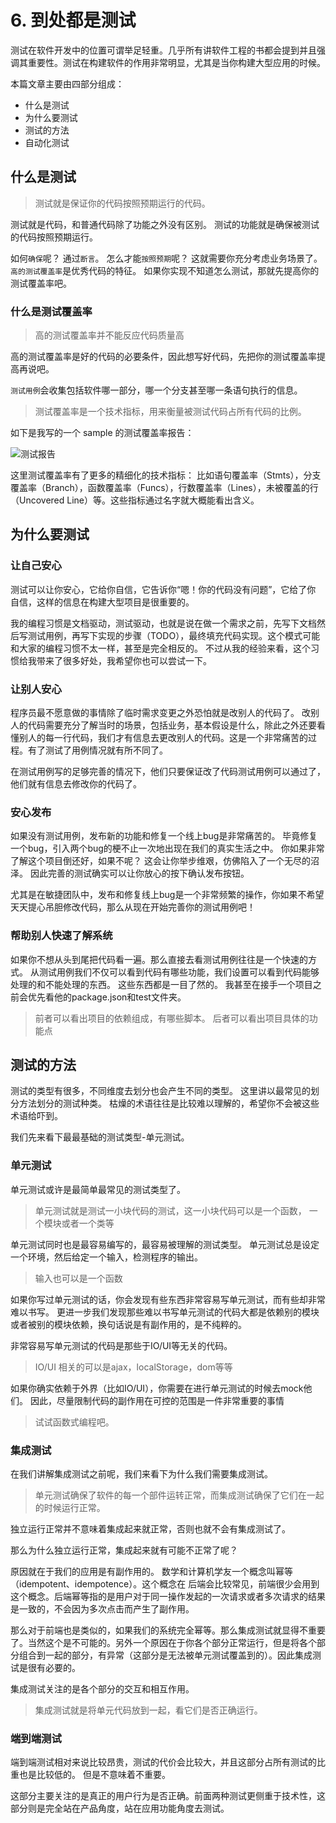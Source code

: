 # 6. 到处都是测试

测试在软件开发中的位置可谓举足轻重。几乎所有讲软件工程的书都会提到并且强调其重要性。测试在构建软件的作用非常明显，尤其是当你构建大型应用的时候。

本篇文章主要由四部分组成：

* 什么是测试
* 为什么要测试
* 测试的方法
* 自动化测试

## 什么是测试

> 测试就是保证你的代码按照预期运行的代码。

测试就是代码，和普通代码除了功能之外没有区别。 测试的功能就是确保被测试的代码按照预期运行。

如何`确保`呢？ 通过`断言`。 怎么才能`按照预期`呢？ 这就需要你充分考虑业务场景了。 `高的测试覆盖率`是优秀代码的特征。 如果你实现不知道怎么测试，那就先提高你的测试覆盖率吧。

### 什么是测试覆盖率

> 高的测试覆盖率并不能反应代码质量高

高的测试覆盖率是好的代码的必要条件，因此想写好代码，先把你的测试覆盖率提高再说吧。

`测试用例`会收集包括软件哪一部分，哪一个分支甚至哪一条语句执行的信息。

> 测试覆盖率是一个技术指标，用来衡量被测试代码占所有代码的比例。

如下是我写的一个 sample 的测试覆盖率报告：

![&#x6D4B;&#x8BD5;&#x62A5;&#x544A;](https://github.com/azl397985856/automate-everything/blob/master/illustrations/图6.1.png)

这里测试覆盖率有了更多的精细化的技术指标： 比如语句覆盖率（Stmts），分支覆盖率（Branch），函数覆盖率（Funcs），行数覆盖率（Lines），未被覆盖的行（Uncovered Line）等。这些指标通过名字就大概能看出含义。

## 为什么要测试

### 让自己安心

测试可以让你安心，它给你自信，它告诉你“嗯！你的代码没有问题”，它给了你 自信，这样的信息在构建大型项目是很重要的。

我的编程习惯是文档驱动，测试驱动，也就是说在做一个需求之前，先写下文档然后写测试用例，再写下实现的步骤（TODO），最终填充代码实现。这个模式可能和大家的编程习惯不太一样，甚至是完全相反的。 不过从我的经验来看，这个习惯给我带来了很多好处，我希望你也可以尝试一下。

### 让别人安心

程序员最不愿意做的事情除了临时需求变更之外恐怕就是改别人的代码了。 改别人的代码需要充分了解当时的场景，包括业务，基本假设是什么，除此之外还要看懂别人的每一行代码，我们才有信息去更改别人的代码。这是一个非常痛苦的过程。有了测试了用例情况就有所不同了。

在测试用例写的足够完善的情况下，他们只要保证改了代码测试用例可以通过了， 他们就有信息去修改你的代码了。

### 安心发布

如果没有测试用例，发布新的功能和修复一个线上bug是非常痛苦的。 毕竟修复一个bug，引入两个bug的梗不止一次地出现在我们的真实生活之中。 你如果非常了解这个项目倒还好，如果不呢？ 这会让你举步维艰，仿佛陷入了一个无尽的沼泽。 因此完善的测试确实可以让你放心的按下确认发布按钮。

尤其是在敏捷团队中，发布和修复线上bug是一个非常频繁的操作，你如果不希望天天提心吊胆修改代码，那么从现在开始完善你的测试用例吧！

### 帮助别人快速了解系统

如果你不想从头到尾把代码看一遍。那么直接去看测试用例往往是一个快速的方式。 从测试用例我们不仅可以看到代码有哪些功能，我们设置可以看到代码能够处理的和不能处理的东西。 这些东西都是一目了然的。 我甚至在接手一个项目之前会优先看他的package.json和test文件夹。

> 前者可以看出项目的依赖组成，有哪些脚本。 后者可以看出项目具体的功能点

## 测试的方法

测试的类型有很多，不同维度去划分也会产生不同的类型。 这里讲以最常见的划分方法划分的测试种类。 枯燥的术语往往是比较难以理解的，希望你不会被这些术语给吓到。

我们先来看下最最基础的测试类型-单元测试。

### 单元测试

单元测试或许是最简单最常见的测试类型了。

> 单元测试就是测试一小块代码的测试，这一小块代码可以是一个函数， 一个模块或者一个类等

单元测试同时也是最容易编写的，最容易被理解的测试类型。 单元测试总是设定一个环境，然后给定一个输入，检测程序的输出。

> 输入也可以是一个函数

如果你写过单元测试的话，你会发现有些东西非常容易写单元测试，而有些却非常难以书写。 更进一步我们发现那些难以书写单元测试的代码大都是依赖别的模块或者被别的模块依赖，换句话说是有副作用的，是不纯粹的。

非常容易写单元测试的代码是那些于IO/UI等无关的代码。

> IO/UI 相关的可以是ajax，localStorage，dom等等

如果你确实依赖于外界（比如IO/UI），你需要在进行单元测试的时候去mock他们。 因此，尽量限制代码的副作用在可控的范围是一件非常重要的事情

> 试试函数式编程吧。

### 集成测试

在我们讲解集成测试之前呢，我们来看下为什么我们需要集成测试。

> 单元测试确保了软件的每一个部件运转正常，而集成测试确保了它们在一起的时候运行正常。

独立运行正常并不意味着集成起来就正常，否则也就不会有集成测试了。

那么为什么独立运行正常，集成起来就有可能不正常了呢？

原因就在于我们的应用是有副作用的。 数学和计算机学友一个概念叫幂等（idempotent、idempotence）。这个概念在 后端会比较常见，前端很少会用到这个概念。后端幂等指的是用户对于同一操作发起的一次请求或者多次请求的结果是一致的，不会因为多次点击而产生了副作用。

那么对于前端也是类似的，如果我们的系统完全幂等。那么集成测试就显得不重要了。当然这个是不可能的。另外一个原因在于你各个部分正常运行，但是将各个部分组合到一起的部分，有异常（这部分是无法被单元测试覆盖到的）。因此集成测试是很有必要的。

集成测试关注的是各个部分的交互和相互作用。

> 集成测试就是将单元代码放到一起，看它们是否正确运行。

### 端到端测试

端到端测试相对来说比较昂贵，测试的代价会比较大，并且这部分占所有测试的比重也是比较低的。 但是不意味着不重要。

这部分主要关注的是真正的用户行为是否正确。前面两种测试更侧重于技术性，这部分则是完全站在产品角度，站在应用功能角度去测试。

